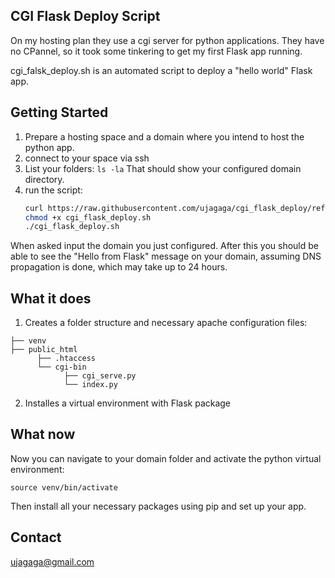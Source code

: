 ## CGI Flask Deploy Script

On my hosting plan they use a cgi server for python applications. 
They have no CPannel, so it took some tinkering to get my first Flask app running.

cgi_falsk_deploy.sh is an automated script to deploy a "hello world" Flask app.

## Getting Started

1. Prepare a hosting space and a domain where you intend to host the python app.
2. connect to your space via ssh
3. List your folders: ```ls -la``` That should show your configured domain directory.
4. run the script:
   ```sh
   curl https://raw.githubusercontent.com/ujagaga/cgi_flask_deploy/refs/heads/main/cgi_flask_deploy.sh -o cgi_flask_deploy.sh
   chmod +x cgi_flask_deploy.sh
   ./cgi_flask_deploy.sh
   ```

When asked input the domain you just configured. After this you should be able to see the "Hello from Flask" message on your domain, assuming DNS propagation is done, which may take up to 24 hours.

## What it does

1. Creates a folder structure and necessary apache configuration files:
```
├── venv
├── public_html
      ├── .htaccess
      └── cgi-bin
            ├── cgi_serve.py
            └── index.py
```
2. Installes a virtual environment with Flask package

## What now

Now you can navigate to your domain folder and activate the python virtual environment:

```source venv/bin/activate```

Then install all your necessary packages using pip and set up your app. 

## Contact

ujagaga@gmail.com

